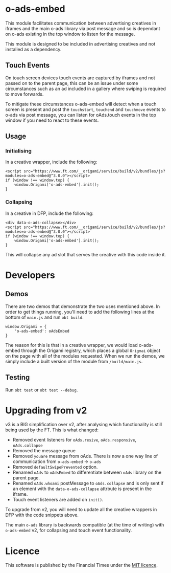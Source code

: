# o-ads-embed

This module facilitates communication between advertising creatives in iframes and the main o-ads library via post message and so is dependant on o-ads existing in the top window to listen for the message.

This module is designed to be included in advertising creatives and not installed as a dependency.

## Touch Events
On touch screen devices touch events are captured by iframes and not passed on to the parent page, this can be an issue under some circumstances such as an ad included in a gallery where swiping is required to move forwards.

To mitigate these circumstances o-ads-embed will detect when a touch screen is present and post the `touchstart`, `touchend` and `touchmove` events to o-ads via post message, you can listen for oAds.touch events in the top window if you need to react to these events.

## Usage

### Initialising

In a creative wrapper, include the following:

```
<script src="https://www.ft.com/__origami/service/build/v2/bundles/js?modules=o-ads-embed@^3.0.0"></script>
if (window !== window.top) {
	window.Origami['o-ads-embed'].init();
}
```

### Collapsing

In a creative in DFP, include the following:

```
<div data-o-ads-collapse></div>
<script src="https://www.ft.com/__origami/service/build/v2/bundles/js?modules=o-ads-embed@^3.0.0"></script>
if (window !== window.top) {
	window.Origami['o-ads-embed'].init();
}
```

This will collapse any ad slot that serves the creative with this code inside it.


# Developers

## Demos

There are two demos that demonstrate the two uses mentioned above. In order to get things running, you'll need to add the following lines at the bottom of `main.js` and run `obt build`.

```
window.Origami = {
	'o-ads-embed': oAdsEmbed
}
```

The reason for this is that in a creative wrapper, we would load o-ads-embed through the Origami registry, which places a global `Origmai` object on the page with all of the modules requested. When we run the demos, we simply include a built version of the module from `/build/main.js`.

## Testing

Run `obt test` or `obt test --debug`.

# Upgrading from v2

v3 is a BIG simplification over v2, after analysing which functionality is still being used by the FT. This is what changed:
- Removed event listeners for `oAds.resive`, `oAds.responsive`, `oAds.collapse`
- Removed the message queue
- Removed `youare` message from oAds. There is now a one way line of communication from `o-ads-embed` -> `o-ads`
- Removed `defaultSwipePrevented` option.
- Renamed `oAds` to `oAdsEmbed` to differentiate between `oAds` library on the parent page.
- Renamed `oAds.whoami` postMessage to `oAds.collapse` and is only sent if an element with the `data-o-ads-collapse` attrbute is present in the iframe.
- Touch event listeners are added on `init()`.

To upgrade from v2, you will need to update all the creative wrappers in DFP with the code snippets above. 

The main `o-ads` library is backwards compatible (at the time of writing) with `o-ads-embed` v2, for collapsing and touch event functionality. 

# Licence
This software is published by the Financial Times under the [MIT licence](http://opensource.org/licenses/MIT).
